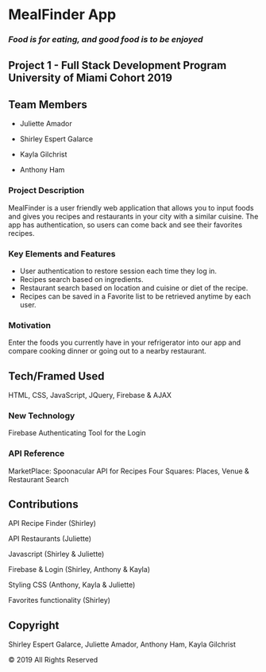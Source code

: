 # MealFinder App 

### *Food is for eating, and good food is to be enjoyed*

## Project 1 - Full Stack Development Program University of Miami Cohort 2019

## Team Members
- Juliette Amador

- Shirley Espert Galarce

- Kayla Gilchrist

- Anthony Ham

### Project Description

MealFinder is a user friendly web application that allows you to input foods and gives you recipes and restaurants in your city with a similar cuisine. The app has authentication, so users can come back and see their favorites recipes.

### Key Elements and Features

- User authentication to restore session each time they log in.
- Recipes search based on ingredients.
- Restaurant search based on location and cuisine or diet of the recipe.
- Recipes can be saved in a Favorite list to be retrieved anytime by each user.
 
### Motivation

Enter the foods you currently have in your refrigerator into our app and compare cooking dinner or going out to a nearby restaurant. 

## Tech/Framed Used

HTML, CSS, JavaScript, JQuery, Firebase & AJAX

### New Technology
Firebase Authenticating Tool for the Login

### API Reference

MarketPlace: Spoonacular API for Recipes
Four Squares: Places, Venue & Restaurant Search 

## Contributions

API Recipe Finder (Shirley)

API Restaurants (Juliette) 

Javascript (Shirley & Juliette)

Firebase & Login (Shirley, Anthony & Kayla)

Styling CSS (Anthony, Kayla & Juliette) 

Favorites functionality (Shirley)

## Copyright
Shirley Espert Galarce, Juliette Amador, Anthony Ham, Kayla Gilchrist

© 2019 All Rights Reserved
